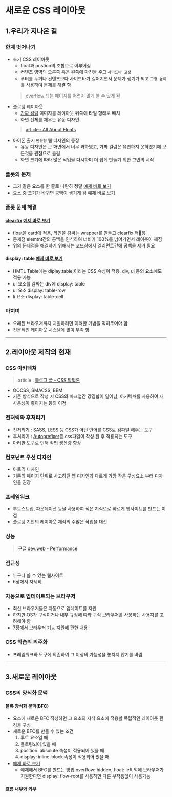 # 새로운 CSS 레이아웃

## 1.우리가 지나온 길
### 한계 벗어나기
- 초기 CSS 레이아웃
  -  float과 postion의 조합으로 이루어짐
  - 컨텐츠 영역의 오른쪽 혹은 왼쪽에 마진을 주고 `사이드바 고정`
  - 푸터를 두거나 컨텐츠보다 사이드바가 길어지면서 문제가 생기가 되고 `고정 높이`를 사용하여 문제를 해결 함
  > overflow 되는 페이지를 어렵지 않게 볼 수 있게 됨
- 플로팅 레이아웃
  - [가짜 컴럼](https://alistapart.com/article/fauxcolumns) 이미지를 레이아웃 뒤쪽에 타일 형태로 배치
  - 화면 전체를 채우는 유동 디자인
  > [article : All About Floats](https://css-tricks.com/all-about-floats/)
- 아이폰 출시 `반응형` 웹 디자인의 등장
  - 유동 디자인은 큰 화면에서 너무 과하였고, 가짜 컬럼은 유연하지 못하였기에 모든것을 원점으로 돌림
  - 화면 크기에 따라 많은 작업을 다시하며 더 쉽게 만들기 위한 고민의 시작
### 플롯의 문제
- 크기 같은 요소를 한 줄로 나란히 정렬 [예제 바로 보기](https://yoonhona.github.io/new-css-layout-code/chapter1/float2.html)
- 요소 중 크기가 바뀌면 공백이 생기게 됨 [예제 바로 보기](https://yoonhona.github.io/new-css-layout-code/chapter1/float3.html)
### 플롯 문제 해결
#### [clearfix](https://css-tricks.com/all-about-floats/#article-header-id-2) [예제 바로 보기](https://yoonhona.github.io/new-css-layout-code/chapter1/inline-block.html)
- float을 card에 적용, 라인을 감싸는 wrapper를 만들고 clearfix 적용
- 문제점 elemtnt간의 공백을 인식하여 너비가 100%를 넘어가면서 레이웃이 깨짐
- 위의 문제점을 해결하기 위해서는 코드상에서 엘리먼트간에 공백을 제거 필요
#### display: table [예제 바로 보기](https://yoonhona.github.io/new-css-layout-code/chapter1/display-table.html)
- HMTL Table에는 diplay:table;이라는 CSS 속성이 적용, div, ul 등의 요소에도 적용 가능
- ul 요소를 감싸는 div에 display: table
- ul 요소 display: table-row
- li 요소 display: table-cell

### 마치며
- 오래된 브라우저까지 지원하려면 이러한 기법을 익혀두어야 함
- 전문적인 레이아웃 시스템에 많이 부족 함

----

## 2.레이아웃 제작의 현재
### CSS 아키텍쳐
> article : [블로그 글 - CSS 방법론](https://wit.nts-corp.com/2015/04/16/3538)
- OOCSS, SMACSS, BEM
- 기존 방식으로 작성 시 CSS와 마크업간 강결합이 일어남, 아키텍쳐를 사용하여 재사용성이 좋아지는 등의 이점
### 전처릭와 후처리기
- 전처리기 : SASS, LESS 등 CSS가 아닌 언어를 CSS로 컴파일 해주는 도구
- 후처리기 : [Autoprefixer](https://github.com/postcss/autoprefixer)등 css파일이 작성 된 후 적용되는 도구  
- 아러한 도구로 인해 작업 생산량 향상
### 컴포넌트 우선 디자인
- 아토믹 디자인
- 기존의 페이지 단위로 사고하던 웹 디자인과 다르게 가장 작은 구성요소 부터 디자인을 권장
### 프레임워크
- 부트스트랩, 파운데이션 등을 사용하여 적은 지식으로 빠르게 웹사이트를 만드는 이점
- 플로팅 기반의 레이아웃 제작의 수많은 작업을 대신
### 성능
> [구글 dev.web - Performance](https://developers.google.com/web/fundamentals/performance/why-performance-matters/)
### 접근성
- 누구나 쓸 수 있는 웹사이트
- 6장에서 자세히
### 자동으로 업데이트되는 브라우저
- 최신 브라우저들은 자동으로 업데이트를 지원
- 하지만 OS가 구식이거나 내부 규정에 따라 구식 브라우저를 사용하는 사용자를 고려해야 함
- 7장에서 브라우저 기능 지원에 관한 내용
### CSS 학습의 외주화
- 프레임워크와 도구에 의존하여 그 이상의 가능성을 놓치지 않기를 바람

---

## 3.새로운 레이아웃
### CSS의 양식화 문맥
#### 블록 양식화 문맥(BFC) 
- 요소에 새로운 BFC 작성하면 그 요소의 자식 요소에 적용할 독립적인 레이아웃 환경을 구성
- 새로운 BFC를 만들 수 있는 조건
    1. 루트 요소일 때
    2. 플로팅되어 있을 때
    3. position: absolute 속성이 적용되어 있을 때
    4. display: inline-block 속성이 적용되어 있을 때
- [예제 바로 보기](https://yoonhona.github.io/new-css-layout-code/chapter3/bfc.html)
  - 예제에서 BFC를 만드는 방법 overflow: hidden, float: left 외에 브라우저가 지원한다면 display: flow-root를 사용하면 다른 부작용없이 사용가능
#### 흐름 내부와 외부


